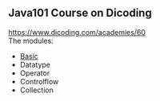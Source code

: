## Java101 Course on Dicoding  
https://www.dicoding.com/academies/60  
The modules:  
- [Basic](src/com/dicoding/javafundamental/basic)  
- Datatype  
- Operator
- Controlflow
- Collection